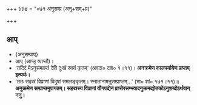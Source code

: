 +++
title = "०७१ अनुसम्प्र (अनु+सम्+प्र)"

+++

## आप्
- {अनुसम्प्राप्}
- आप् (आप्लृ व्याप्तौ)।
- 'तदिदं मेऽनुसम्प्राप्तं देवि दुःखं स्वयं कृतम्' (अवदा० दश० १।११)। **अनक्रमेण कालपर्यायेण प्राप्तम् इत्यर्थः।**
- 'ततः सहस्रं विप्राणां विदुषां समलङ्कृतम्। स्नातानामनुसम्प्राप्तम्…' (भा० शां० १७१।११)॥ **अनुक्रमेण सम्प्राप्तमुपागतम्। सहस्रस्य विप्राणां यौगपद्येन प्राप्तेरसम्भवादनुक्रमद्योतकोऽनुशब्दोऽर्थवान् ननु।**
